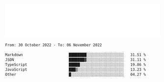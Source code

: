 [![](./hello.svg)](https://blog.yrobot.top?ref=github-yrobot)

<!--START_SECTION:waka-->

```text
From: 30 October 2022 - To: 06 November 2022

Markdown                     ████████░░░░░░░░░░░░░░░░░   31.51 %
JSON                         ███████▓░░░░░░░░░░░░░░░░░   31.11 %
TypeScript                   █████░░░░░░░░░░░░░░░░░░░░   19.86 %
JavaScript                   ███▒░░░░░░░░░░░░░░░░░░░░░   13.23 %
Other                        █░░░░░░░░░░░░░░░░░░░░░░░░   04.27 %
```

<!--END_SECTION:waka-->

